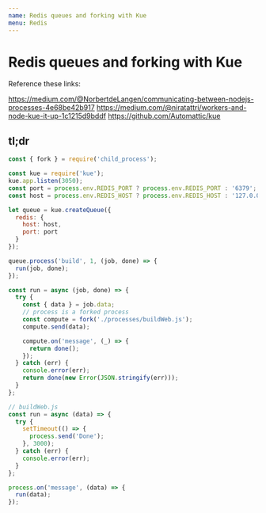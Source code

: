 ```yaml
---
name: Redis queues and forking with Kue
menu: Redis
---
```


# Redis queues and forking with Kue

Reference these links:

https://medium.com/@NorbertdeLangen/communicating-between-nodejs-processes-4e68be42b917
https://medium.com/@niratattri/workers-and-node-kue-it-up-1c1215d9bddf
https://github.com/Automattic/kue

## tl;dr

```javascript
const { fork } = require('child_process');

const kue = require('kue');
kue.app.listen(3050);
const port = process.env.REDIS_PORT ? process.env.REDIS_PORT : '6379';
const host = process.env.REDIS_HOST ? process.env.REDIS_HOST : '127.0.0.1';

let queue = kue.createQueue({
  redis: {
    host: host,
    port: port
  }
});

queue.process('build', 1, (job, done) => {
  run(job, done);
});

const run = async (job, done) => {
  try {
    const { data } = job.data;
    // process is a forked process
    const compute = fork('./processes/buildWeb.js');
    compute.send(data);

    compute.on('message', (_) => {
      return done();
    });
  } catch (err) {
    console.error(err);
    return done(new Error(JSON.stringify(err)));
  }
};

// buildWeb.js
const run = async (data) => {
  try {
    setTimeout(() => {
      process.send('Done');
    }, 3000);
  } catch (err) {
    console.error(err);
  }
};

process.on('message', (data) => {
  run(data);
});
```
